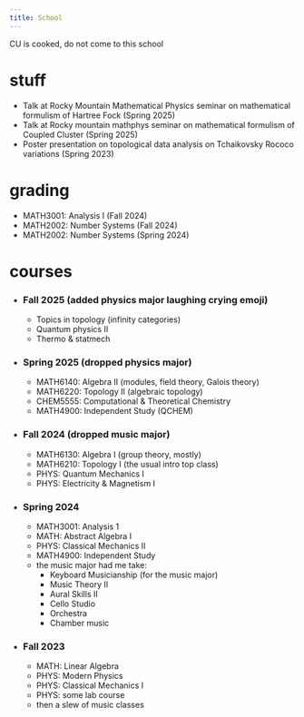 ```yaml
---
title: School
---
```

CU is cooked, do not come to this school

# stuff 
- Talk at Rocky Mountain Mathematical Physics seminar on mathematical formulism of Hartree Fock (Spring 2025)
- Talk at Rocky mountain mathphys seminar on mathematical formulism of Coupled Cluster (Spring 2025)
- Poster presentation on topological data analysis on Tchaikovsky Rococo variations (Spring 2023)

# grading
- MATH3001: Analysis I (Fall 2024) 
- MATH2002: Number Systems (Fall 2024)
- MATH2002: Number Systems (Spring 2024)

# courses
- ### Fall 2025 (added physics major laughing crying emoji)
	- Topics in topology (infinity categories)
	- Quantum physics II
	- Thermo & statmech
- ### Spring 2025 (dropped physics major)
	- MATH6140: Algebra II (modules, field theory, Galois theory)
	- MATH6220: Topology II (algebraic topology)
	- CHEM5555: Computational & Theoretical Chemistry
	- MATH4900: Independent Study (QCHEM)
- ### Fall 2024 (dropped music major)
	- MATH6130: Algebra I (group theory, mostly)
	- MATH6210: Topology I (the usual intro top class)
	- PHYS: Quantum Mechanics I
	- PHYS: Electricity & Magnetism I
- ### Spring 2024
	- MATH3001: Analysis 1
	- MATH: Abstract Algebra I
	- PHYS: Classical Mechanics II
	- MATH4900: Independent Study
	- the music major had me take:
		- Keyboard Musicianship (for the music major)
		- Music Theory II
		- Aural Skills II
		- Cello Studio
		- Orchestra
		- Chamber music
- ### Fall 2023
	- MATH: Linear Algebra
	- PHYS: Modern Physics
	- PHYS: Classical Mechanics I
	- PHYS: some lab course
	- then a slew of music classes
